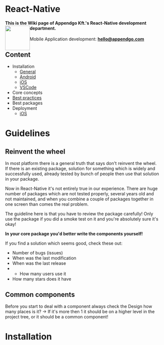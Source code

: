 # React-Native

#### This is the Wiki page of Appendgo Kft.'s React-Native development department. <img height="80" style="float:left" src="https://user-images.githubusercontent.com/645053/236628029-2b639e90-a9a2-40f1-ba2d-8d77181ae27a.png">

Mobile Application development: **hello@appendgo.com**

## Content

* Installation
  * [General](installation/GENERAL.MD)
  * [Android](installation/ANDROID.MD)
  * [iOS](installation/IOS.MD)
  * [VSCode](installation/VSCODE.MD)
* Core concepts
* [Best practices](main/BEST-PRACTICES.MD)
* Best packages
* Deployment
  * [iOS](deploy/IOS.MD)


# Guidelines

## Reinvent the wheel

In most platform there is a general truth that says don't reinvent the wheel. If there is an existing package, solution for something which is widely and successfully used, already tested by bunch of people then use that solution in your package.

Now in React-Native it's not entirely true in our experience. There are huge number of packages which are not tested properly, several years old and not maintained, and when you combine a couple of packages together in one screen than comes the real problem.

The guideline here is that you have to review the package carefully! Only use the package if you did a smoke test on it and you're absolutely sure it's okay!

**In your core package you'd better write the components yourself!**

If you find a solution which seems good, check these out:
* Number of bugs (issues)
* When was the last modification
* When was the last release
* * How many users use it
* How many stars does it have

## Common components

Before you start to deal with a component always check the Design how many places is it?
-> If it's more then 1 it should be on a higher level in the project tree, or it should be a common component!

# Installation



